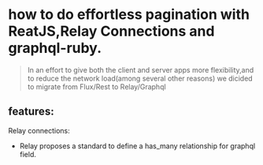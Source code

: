 # how to do effortless pagination with ReatJS,Relay Connections and graphql-ruby.

> In an effort to give both the client and server apps more flexibility,and to reduce the network load\(among several other reasons\) we dicided to migrate from Flux/Rest to Relay/Graphql

## features:

Relay connections:

*    Relay proposes a standard to define a has\_many relationship for graphql field.





